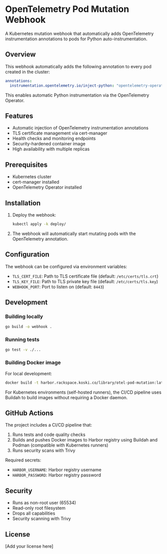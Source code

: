 # OpenTelemetry Pod Mutation Webhook

A Kubernetes mutation webhook that automatically adds OpenTelemetry instrumentation annotations to pods for Python auto-instrumentation.

## Overview

This webhook automatically adds the following annotation to every pod created in the cluster:

```yaml
annotations:
  instrumentation.opentelemetry.io/inject-python: "opentelemetry-operator-system/instrumentation"
```

This enables automatic Python instrumentation via the OpenTelemetry Operator.

## Features

- Automatic injection of OpenTelemetry instrumentation annotations
- TLS certificate management via cert-manager
- Health checks and monitoring endpoints
- Security-hardened container image
- High availability with multiple replicas

## Prerequisites

- Kubernetes cluster
- cert-manager installed
- OpenTelemetry Operator installed

## Installation

1. Deploy the webhook:
   ```bash
   kubectl apply -k deploy/
   ```

2. The webhook will automatically start mutating pods with the OpenTelemetry annotation.

## Configuration

The webhook can be configured via environment variables:

- `TLS_CERT_FILE`: Path to TLS certificate file (default: `/etc/certs/tls.crt`)
- `TLS_KEY_FILE`: Path to TLS private key file (default: `/etc/certs/tls.key`)
- `WEBHOOK_PORT`: Port to listen on (default: `8443`)

## Development

### Building locally

```bash
go build -o webhook .
```

### Running tests

```bash
go test -v ./...
```

### Building Docker image

For local development:
```bash
docker build -t harbor.rackspace.koski.co/library/otel-pod-mutation:latest .
```

For Kubernetes environments (self-hosted runners), the CI/CD pipeline uses Buildah to build images without requiring a Docker daemon.

## GitHub Actions

The project includes a CI/CD pipeline that:

1. Runs tests and code quality checks
2. Builds and pushes Docker images to Harbor registry using Buildah and Podman (compatible with Kubernetes runners)
3. Runs security scans with Trivy

Required secrets:
- `HARBOR_USERNAME`: Harbor registry username
- `HARBOR_PASSWORD`: Harbor registry password

## Security

- Runs as non-root user (65534)
- Read-only root filesystem
- Drops all capabilities
- Security scanning with Trivy

## License

[Add your license here]